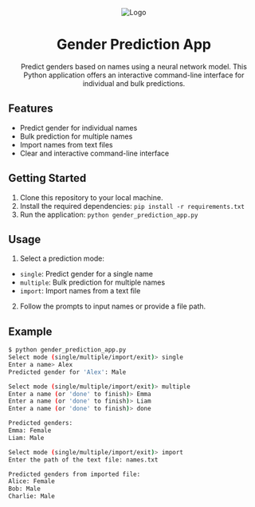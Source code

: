 <!-- Logo -->
<p align="center">
  <img src="logo.png" alt="Logo">
</p>

<!-- Title -->
<h1 align="center">Gender Prediction App</h1>

<!-- Description -->
<p align="center">
  Predict genders based on names using a neural network model. This Python application offers an interactive command-line interface for individual and bulk predictions.
</p>

<!-- Features -->
## Features

- Predict gender for individual names
- Bulk prediction for multiple names
- Import names from text files
- Clear and interactive command-line interface

<!-- Getting Started -->
## Getting Started

1. Clone this repository to your local machine.
2. Install the required dependencies: `pip install -r requirements.txt`
3. Run the application: `python gender_prediction_app.py`


<!-- Usage -->
## Usage

1. Select a prediction mode:
- `single`: Predict gender for a single name
- `multiple`: Bulk prediction for multiple names
- `import`: Import names from a text file

2. Follow the prompts to input names or provide a file path.

<!-- Example -->
## Example

```bash
$ python gender_prediction_app.py
Select mode (single/multiple/import/exit)> single
Enter a name> Alex
Predicted gender for 'Alex': Male

Select mode (single/multiple/import/exit)> multiple
Enter a name (or 'done' to finish)> Emma
Enter a name (or 'done' to finish)> Liam
Enter a name (or 'done' to finish)> done

Predicted genders:
Emma: Female
Liam: Male

Select mode (single/multiple/import/exit)> import
Enter the path of the text file: names.txt

Predicted genders from imported file:
Alice: Female
Bob: Male
Charlie: Male
```

<!-- Footer -->

